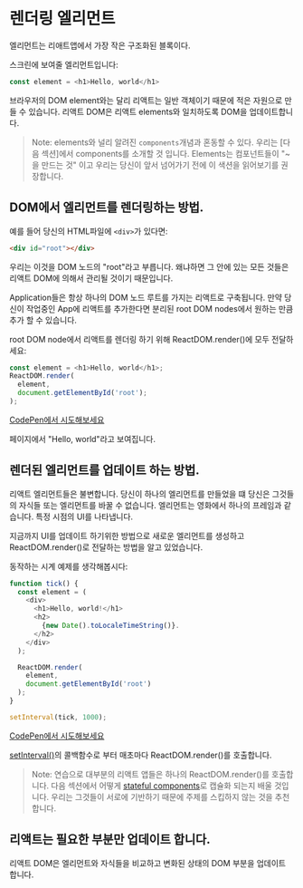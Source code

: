 # 렌더링 엘리먼트

엘리먼트는 리애트앱에서 가장 작은 구조화된 블록이다.

스크린에 보여줄 엘리먼트입니다:
```javascript
const element = <h1>Hello, world</h1>
```

브라우저의 DOM element와는 달리 리액트는 일반 객체이기 때문에 적은 자원으로 만들 수 있습니다. 리액트 DOM은 리액트 elements와 일치하도록 DOM을 업데이트합니다.

> Note: elements와 널리 알려진 `components`개념과 혼동할 수 있다. 우리는 [다음 섹션]에서 components를 소개할 것 입니다. Elements는 컴포넌트들이 "~을 만드는 것" 이고 우리는 당신이 앞서 넘어가기 전에 이 색션을 읽어보기를 권장합니다.

## DOM에서 엘리먼트를 렌더링하는 방법.

예를 들어 당신의 HTML파일에 `<div>`가 있다면:
```html
<div id="root"></div>
``` 

우리는 이것을 DOM 노드의 "root"라고 부릅니다. 왜냐하면 그 안에 있는 모든 것들은 리액트 DOM에 의해서 관리될 것이기 때문입니다.

Application들은 항상 하나의 DOM 노드 루트를 가지는 리액트로 구축됩니다. 만약 당신이 작업중인 App에 리액트를 추가한다면 분리된 root DOM nodes에서 원하는 만큼 추가 할 수 있습니다.

root DOM node에서 리액트를 렌더링 하기 위해 ReactDOM.render()에 모두 전달하세요:
```javascript
const element = <h1>Hello, world</h1>;
ReactDOM.render(
  element,
  document.getElementById('root');
);
```
[CodePen에서 시도해보세요](https://codepen.io/gaearon/pen/rrpgNB?editors=1010)

페이지에서 "Hello, world"라고 보여집니다.

## 렌더된 엘리먼트를 업데이트 하는 방법.

리액트 엘리먼트들은 불변합니다. 당신이 하나의 엘리먼트를 만들었을 떄 당신은 그것들의 자식들 또는 엘리먼트를 바꿀 수 없습니다. 엘리먼트는 영화에서 하나의 프레임과 같습니다. 특정 시점의 UI를 나타냅니다.

지금까지 UI를 업데이트 하기위한 방법으로 새로운 엘리먼트를 생성하고 ReactDOM.render()로 전달하는 방법을 알고 있었습니다.

동작하는 시계 예제를 생각해봅시다:
```javascript
function tick() {
  const element = (
    <div>
      <h1>Hello, world!</h1>
      <h2>
        {new Date().toLocaleTimeString()}.
      </h2>
    </div>
  );

  ReactDOM.render(
    element,
    document.getElementById('root')
  );
}

setInterval(tick, 1000);

```
[CodePen에서 시도해보세요](https://codepen.io/gaearon/pen/gwoJZk?editors=0010)

[setInterval()](https://developer.mozilla.org/en-US/docs/Web/API/WindowOrWorkerGlobalScope/setInterval)의 콜백함수로 부터 매초마다 ReactDOM.render()를 호출합니다.

> Note: 연습으로 대부분의 리액트 앱들은 하나의 ReactDOM.render()를 호출합니다. 다음 섹션에서 어떻게 [stateful components]()로 캡슐화 되는지 배울 것입니다. 우리는 그것들이 서로에 기반하기 때문에 주제를 스킵하지 않는 것을 추천합니다.

## 리액트는 필요한 부분만 업데이트 합니다.

리액트 DOM은 엘리먼트와 자식들을 비교하고 변화된 상태의 DOM 부분을 업데이트 합니다.

